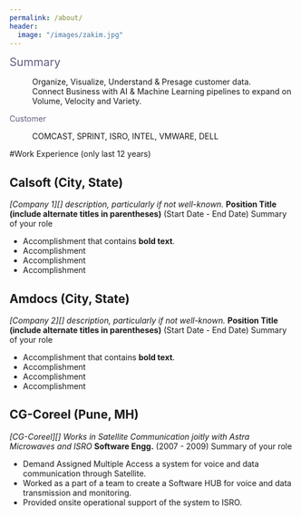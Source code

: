 ```yaml
---
permalink: /about/
header:
  image: "/images/zakim.jpg"
---
```


<span style="color:#5E5D7E;font-size: 15pt">Summary</span>
<dl>
  <dd>Organize, Visualize, Understand & Presage customer data.</dd>
  <dd>Connect Business with AI & Machine Learning pipelines to expand on Volume, Velocity and Variety.</dd>
</dl>

<span style="color:#5E5D7E">Customer</span>
<dl>
  <dd>COMCAST, SPRINT, ISRO, INTEL, VMWARE, DELL</dd>
</dl>

#Work Experience (only last 12 years)
 
## Calsoft (City, State)
*[Company 1][] description, particularly if not well-known.*
**Position Title (include alternate titles in parentheses)** (Start Date - End Date)
Summary of your role
- Accomplishment that contains **bold text**.
- Accomplishment
- Accomplishment
- Accomplishment
 
## Amdocs (City, State)
*[Company 2][] description, particularly if not well-known.*
**Position Title (include alternate titles in parentheses)** (Start Date - End Date)
Summary of your role
- Accomplishment that contains **bold text**.
- Accomplishment
- Accomplishment
- Accomplishment
 
## CG-Coreel (Pune, MH)
*[CG-Coreel][] Works in Satellite Communication joitly with Astra Microwaves and ISRO*
**Software Engg.** (2007 - 2009)
Summary of your role
- Demand Assigned Multiple Access a system for voice and data communication through Satellite.
- Worked as a part of a team to create a Software HUB for voice and data transmission and monitoring.
- Provided onsite operational support of the system to ISRO.
